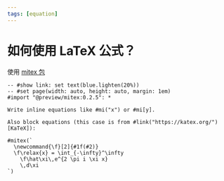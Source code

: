 ```yaml
---
tags: [equation]
---
```


# 如何使用 LaTeX 公式？

使用 [mitex 包](https://typst.app/universe/package/mitex/)

```typst
-- #show link: set text(blue.lighten(20%))
-- #set page(width: auto, height: auto, margin: 1em)
#import "@preview/mitex:0.2.5": *

Write inline equations like #mi("x") or #mi[y].

Also block equations (this case is from #link("https://katex.org/")[KaTeX]):

#mitex(`
  \newcommand{\f}[2]{#1f(#2)}
  \f\relax{x} = \int_{-\infty}^\infty
    \f\hat\xi\,e^{2 \pi i \xi x}
    \,d\xi
`)
```
